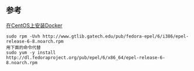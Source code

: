 ## 参考
[在CentOS上安装Docker](https://mos.meituan.com/library/26/how-to-install-docker-on-centos/)
```
sudo rpm -Uvh http://www.gtlib.gatech.edu/pub/fedora-epel/6/i386/epel-release-6-8.noarch.rpm
用下面的命令代替
sudo yum -y install http://dl.fedoraproject.org/pub/epel/6/x86_64/epel-release-6-8.noarch.rpm
```
